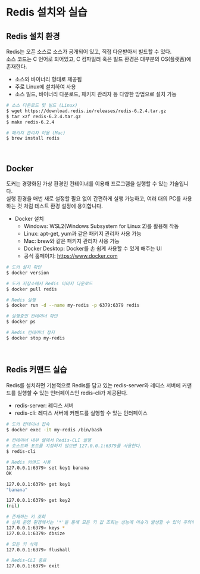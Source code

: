 # Redis 설치와 실습

## Redis 설치 환경

Redis는 오픈 소스로 소스가 공개되어 있고, 직접 다운받아서 빌드할 수 있다.  
소스 코드는 C 언어로 되어있고, C 컴파일러 혹은 빌드 환경은 대부분의 OS(플랫폼)에 존재한다.  
 - 소스와 바이너리 형태로 제공됨
 - 주로 Linux에 설치하여 사용
 - 소스 빌드, 바이너리 다운로드, 패키지 관리자 등 다양한 방법으로 설치 가능
```Bash
# 소스 다운로드 및 빌드 (Linux)
$ wget https://download.redis.io/releases/redis-6.2.4.tar.gz
$ tar xzf redis-6.2.4.tar.gz
$ make redis-6.2.4

# 패키지 관리자 이용 (Mac)
$ brew install redis
```

<br/>

## Docker

도커는 경량화된 가상 환경인 컨테이너를 이용해 프로그램을 실행할 수 있는 기술입니다.  
실행 환경을 매번 새로 설정할 필요 없이 간편하게 실행 가능하고, 여러 대의 PC를 사용하는 것 처럼 테스트 환경 설정에 용이합니다.  
 - Docker 설치
    - Windows: WSL2(Windows Subsystem for Linux 2)를 활용해 작동
    - Linux: apt-get, yum과 같은 패키지 관리자 사용 가능
    - Mac: brew와 같은 패키지 관리자 사용 가능
    - Docker Desktop: Docker를 손 쉽게 사용할 수 있게 해주는 UI
    - 공식 홈페이지: https://www.docker.com

```Bash
# 도커 설치 확인
$ docker version

# 도커 저장소에서 Redis 이미지 다운로드
$ docker pull redis

# Redis 실행
$ docker run -d --name my-redis -p 6379:6379 redis

# 실행중인 컨테이너 확인
$ docker ps

# Redis 컨테이너 정지
$ docker stop my-redis
```

<br/>

## Redis 커맨드 실습

Redis를 설치하면 기본적으로 Redis를 담고 있는 redis-server와 레디스 서버에 커맨드를 실행할 수 있는 인터페이스인 redis-cli가 제공된다.  
 - redis-server: 레디스 서버
 - redis-cli: 레디스 서버에 커맨드를 실행할 수 있는 인터페이스

```Bash
# 도커 컨테이너 접속
$ docker exec -it my-redis /bin/bash

# 컨테이너 내부 쉘에서 Redis-CLI 실행
# 호스트와 포트를 지정하지 않으면 127.0.0.1:6379를 사용한다.
$ redis-cli

# Redis 커맨드 사용
127.0.0.1:6379> set key1 banana
OK

127.0.0.1:6379> get key1
"banana"

127.0.0.1:6379> get key2
(nil)

# 존재하는 키 조회
# 실제 운영 환경에서는 '*'을 통해 모든 키 값 조회는 성능에 이슈가 발생할 수 있어 주의해야 한다.
127.0.0.1:6379> keys *
127.0.0.1:6379> dbsize

# 모든 키 삭제
127.0.0.1:6379> flushall

# Redis-CLI 종료
127.0.0.1:6379> exit
```